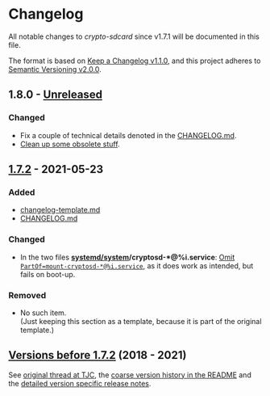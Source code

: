 # Changelog
All notable changes to *crypto-sdcard* since v1.7.1 will be documented in this file.

The format is based on [Keep a Changelog v1.1.0](https://keepachangelog.com/en/1.1.0/),
and this project adheres to [Semantic Versioning v2.0.0](https://semver.org/spec/v2.0.0.html).

## 1.8.0 - [Unreleased]
### Changed
- Fix a couple of technical details denoted in the [CHANGELOG.md](https://github.com/Olf0/crypto-sdcard/blob/master/CHANGELOG.md).
- [Clean up some obsolete stuff](https://github.com/Olf0/crypto-sdcard/pull/246/commits).

## [1.7.2] - 2021-05-23
### Added
- [changelog-template.md](https://github.com/Olf0/crypto-sdcard/blob/master/changelog-template.md)
- [CHANGELOG.md](https://github.com/Olf0/crypto-sdcard/blob/master/CHANGELOG.md)
### Changed
- In the two files **[systemd/system](https://github.com/Olf0/crypto-sdcard/tree/master/systemd/system)/cryptosd-\*@%i.service**: [Omit `PartOf=mount-cryptosd-*@%i.service`](https://github.com/Olf0/crypto-sdcard/commit/c36150eb8a6ff99f9ab2376e1a41e82a3047afb9), as it does work as intended, but fails on boot-up.
### Removed
- No such item.<br />
  (Just keeping this section as a template, because it is part of the original template.)

## [Versions before 1.7.2] (2018 - 2021)
See [original thread at TJC](https://together.jolla.com/question/179054/how-to-creating-partitions-on-sd-card-optionally-encrypted/?answer=189813#post-id-189813), 
the [coarse version history in the README](https://github.com/Olf0/crypto-sdcard#version-history) and
the [detailed version specific release notes](https://github.com/Olf0/crypto-sdcard/releases?after=0.4-0).


[Unreleased]: https://github.com/Olf0/crypto-sdcard/compare/1.7.2...HEAD
[1.8.0]: https://github.com/Olf0/crypto-sdcard/compare/1.7.2...1.8.0
[1.7.2]: https://github.com/Olf0/crypto-sdcard/compare/1.7.1-1.sfos340regular...1.7.2
[Versions before 1.7.2]: https://github.com/Olf0/crypto-sdcard/releases?after=1.7.2
